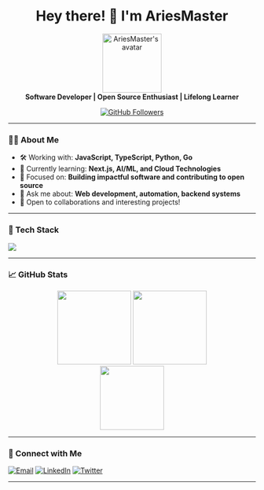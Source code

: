 <h1 align="center">Hey there! 👋 I'm AriesMaster</h1>

<p align="center">
  <img src="https://avatars.githubusercontent.com/u/AriesMaster?v=4" width="120" alt="AriesMaster's avatar" /><br/>
  <b>Software Developer | Open Source Enthusiast | Lifelong Learner</b>
</p>

<p align="center">
  <a href="https://github.com/AriesMaster">
    <img src="https://img.shields.io/github/followers/AriesMaster?label=Follow&style=social" alt="GitHub Followers" />
  </a>
  <!-- Add more badges as needed -->
</p>

---

### 🧑‍💻 About Me

- 🛠️ Working with: <b>JavaScript, TypeScript, Python, Go</b>
- 🌱 Currently learning: <b>Next.js, AI/ML, and Cloud Technologies</b>
- 🎯 Focused on: <b>Building impactful software and contributing to open source</b>
- 💬 Ask me about: <b>Web development, automation, backend systems</b>
- 🤝 Open to collaborations and interesting projects!

---

### 🚀 Tech Stack

<p align="left">
  <img src="https://skillicons.dev/icons?i=js,python,java,html,css,nodejs,react,nextjs,mysql,docker,linux,git,github,vscode,visualstudio" />
</p>

---

### 📈 GitHub Stats

<p align="center">
  <img src="https://github-readme-stats.vercel.app/api?username=AriesMaster&show_icons=true&theme=github_dark" height="150" />
  <img src="https://github-readme-streak-stats.herokuapp.com/?user=AriesMaster&theme=github-dark-blue" height="150" />
  <br/>
  <img src="https://github-readme-stats.vercel.app/api/top-langs/?username=AriesMaster&layout=compact&theme=github_dark" height="130"/>
</p>

---

### 🔗 Connect with Me

<p>
  <a href="mailto:youremail@example.com"><img src="https://img.shields.io/badge/email-Email-blue?style=flat&logo=gmail" alt="Email"/></a>
  <a href="https://linkedin.com/in/your-linkedin"><img src="https://img.shields.io/badge/linkedin-Connect-blue?style=flat&logo=linkedin" alt="LinkedIn"/></a>
  <a href="https://twitter.com/your-twitter"><img src="https://img.shields.io/badge/twitter-Follow-blue?style=flat&logo=twitter" alt="Twitter"/></a>
  <!-- Add more social links as needed -->
</p>

---

<!--
**AriesMaster/AriesMaster** is a ✨ special ✨ repository because its README.md (this file) appears on your GitHub profile!
-->
